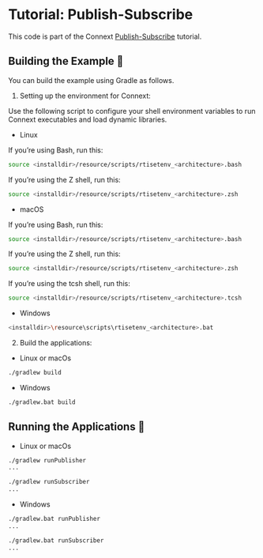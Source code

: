 # Tutorial: Publish-Subscribe

This code is part of the Connext
[Publish-Subscribe](https://community.rti.com/static/documentation/developers/learn/publish-subscribe.html)
tutorial.

## Building the Example :wrench:

You can build the example using Gradle as follows.

1.  Setting up the environment for Connext:

Use the following script to configure your shell environment variables to run
Connext executables and load dynamic libraries.

- Linux

If you’re using Bash, run this:

```sh
source <installdir>/resource/scripts/rtisetenv_<architecture>.bash
```

If you’re using the Z shell, run this:

```sh
source <installdir>/resource/scripts/rtisetenv_<architecture>.zsh
```

- macOS

If you’re using Bash, run this:

```sh
source <installdir>/resource/scripts/rtisetenv_<architecture>.bash
```

If you’re using the Z shell, run this:

```sh
source <installdir>/resource/scripts/rtisetenv_<architecture>.zsh
```

If you’re using the tcsh shell, run this:

```sh
source <installdir>/resource/scripts/rtisetenv_<architecture>.tcsh
```

- Windows

```sh
<installdir>\resource\scripts\rtisetenv_<architecture>.bat
```

2.  Build the applications:

- Linux or macOs

```sh
./gradlew build
```

- Windows

```sh
./gradlew.bat build
```

## Running the Applications :rocket:

- Linux or macOs

```sh
./gradlew runPublisher
...
```

```sh
./gradlew runSubscriber
...
```

- Windows

```sh
./gradlew.bat runPublisher
...
```

```sh
./gradlew.bat runSubscriber
...
```
